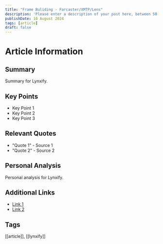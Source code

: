 ```yaml
---
title: "Frame Buliding - Farcaster/XMTP/Lens"
description: 'Please enter a description of your post here, between 50-160 chars!'
publishDate: 10 August 2024
tags: [article]
draft: false
---
```


# Article Information

## Summary
Summary for Lynxify.

## Key Points
- Key Point 1
- Key Point 2
- Key Point 3

## Relevant Quotes
- "Quote 1" - Source 1
- "Quote 2" - Source 2

## Personal Analysis
Personal analysis for Lynxify.

## Additional Links
- [Link 1](#)
- [Link 2](#)

## Tags
[[article]], [[lynxify]]